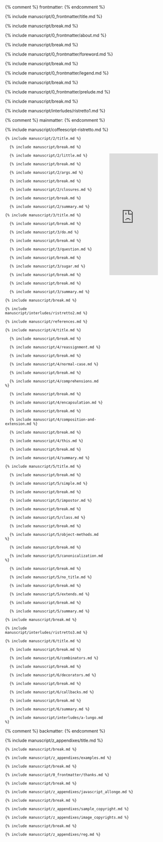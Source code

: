 {% comment %} frontmatter: {% endcomment %}

  {% include manuscript/0_frontmatter/title.md %}

  {% include manuscript/break.md %}

  {% include manuscript/0_frontmatter/about.md %}

  {% include manuscript/break.md %}

  {% include manuscript/0_frontmatter/foreword.md %}

  {% include manuscript/break.md %}

  {% include manuscript/0_frontmatter/legend.md %}

  {% include manuscript/break.md %}

  {% include manuscript/0_frontmatter/prelude.md %}

  {% include manuscript/break.md %}

  {% include manuscript/interludes/ristretto1.md %}

{% comment %} mainmatter: {% endcomment %}

  {% include manuscript/coffeescript-ristretto.md %}

    {% include manuscript/2/title.md %}

      {% include manuscript/break.md %}

<iframe style="float:right;margin-left:20px;margin-bottom:20px;" width="160" height="400" src="https://leanpub.com/b/coffee-kestrels-code/embed" frameborder="0" allowtransparency="true"></iframe>

      {% include manuscript/2/little.md %}

      {% include manuscript/break.md %}

      {% include manuscript/2/args.md %}

      {% include manuscript/break.md %}

      {% include manuscript/2/closures.md %}

      {% include manuscript/break.md %}

      {% include manuscript/2/summary.md %}

    {% include manuscript/3/title.md %}

      {% include manuscript/break.md %}

      {% include manuscript/3/do.md %}

      {% include manuscript/break.md %}

      {% include manuscript/3/question.md %}

      {% include manuscript/break.md %}

      {% include manuscript/3/sugar.md %}

      {% include manuscript/break.md %}

      {% include manuscript/break.md %}

      {% include manuscript/3/summary.md %}

    {% include manuscript/break.md %}

    {% include manuscript/interludes/ristretto2.md %}

    {% include manuscript/references.md %}

    {% include manuscript/4/title.md %}

      {% include manuscript/break.md %}

      {% include manuscript/4/reassignment.md %}

      {% include manuscript/break.md %}

      {% include manuscript/4/normal-case.md %}

      {% include manuscript/break.md %}

      {% include manuscript/4/comprehensions.md %}

      {% include manuscript/break.md %}

      {% include manuscript/4/encapsulation.md %}

      {% include manuscript/break.md %}

      {% include manuscript/4/composition-and-extension.md %}

      {% include manuscript/break.md %}

      {% include manuscript/4/this.md %}

      {% include manuscript/break.md %}

      {% include manuscript/4/summary.md %}

    {% include manuscript/5/title.md %}

      {% include manuscript/break.md %}

      {% include manuscript/5/simple.md %}

      {% include manuscript/break.md %}

      {% include manuscript/5/impostor.md %}

      {% include manuscript/break.md %}

      {% include manuscript/5/class.md %}

      {% include manuscript/break.md %}

      {% include manuscript/5/object-methods.md %}

      {% include manuscript/break.md %}

      {% include manuscript/5/canonicalization.md %}

      {% include manuscript/break.md %}

      {% include manuscript/5/no_title.md %}

      {% include manuscript/break.md %}

      {% include manuscript/5/extends.md %}

      {% include manuscript/break.md %}

      {% include manuscript/5/summary.md %}

    {% include manuscript/break.md %}

    {% include manuscript/interludes/ristretto3.md %}

    {% include manuscript/6/title.md %}

      {% include manuscript/break.md %}

      {% include manuscript/6/combinators.md %}

      {% include manuscript/break.md %}

      {% include manuscript/6/decorators.md %}

      {% include manuscript/break.md %}

      {% include manuscript/6/callbacks.md %}

      {% include manuscript/break.md %}

      {% include manuscript/6/summary.md %}

      {% include manuscript/interludes/a-lungo.md %}

{% comment %} backmatter: {% endcomment %}

  {% include manuscript/z_appendixes/title.md %}

    {% include manuscript/break.md %}

    {% include manuscript/z_appendixes/examples.md %}

    {% include manuscript/break.md %}

    {% include manuscript/0_frontmatter/thanks.md %}

    {% include manuscript/break.md %}

    {% include manuscript/z_appendixes/javascript_allonge.md %}

    {% include manuscript/break.md %}

    {% include manuscript/z_appendixes/sample_copyright.md %}

    {% include manuscript/z_appendixes/image_copyrights.md %}

    {% include manuscript/break.md %}

    {% include manuscript/z_appendixes/reg.md %}